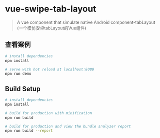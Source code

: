 # vue-swipe-tab-layout

> A vue component that simulate native Android component-tabLayout (一个模仿安卓tabLayout的Vue组件)

## 查看案例

```bash
# install dependencies
npm install

# serve with hot reload at localhost:8080
npm run demo
```

## Build Setup

``` bash
# install dependencies
npm install

# build for production with minification
npm run build

# build for production and view the bundle analyzer report
npm run build --report
```
